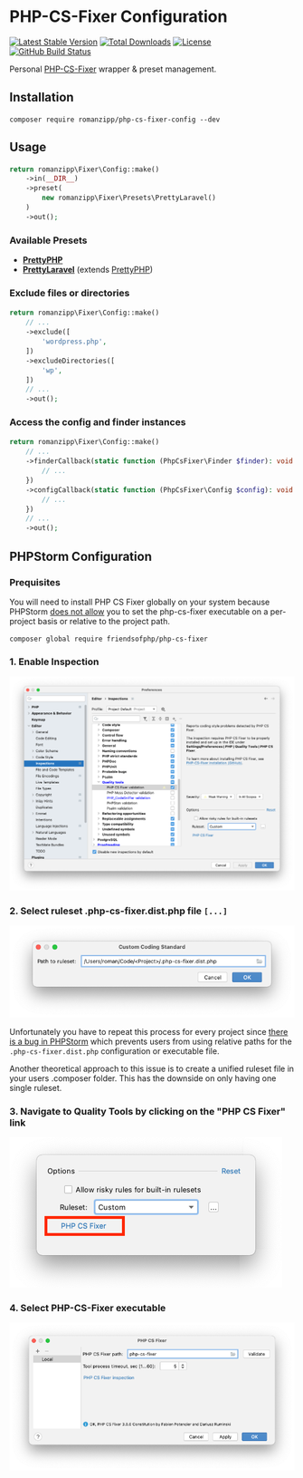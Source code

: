 # PHP-CS-Fixer Configuration

[![Latest Stable Version](https://img.shields.io/packagist/v/romanzipp/PHP-CS-Fixer-Config.svg?style=flat-square)](https://packagist.org/packages/romanzipp/php-cs-fixer-config)
[![Total Downloads](https://img.shields.io/packagist/dt/romanzipp/PHP-CS-Fixer-Config.svg?style=flat-square)](https://packagist.org/packages/romanzipp/php-cs-fixer-config)
[![License](https://img.shields.io/packagist/l/romanzipp/PHP-CS-Fixer-Config.svg?style=flat-square)](https://packagist.org/packages/romanzipp/php-cs-fixer-config)
[![GitHub Build Status](https://img.shields.io/github/workflow/status/romanzipp/PHP-CS-Fixer-Config/Tests?style=flat-square)](https://github.com/romanzipp/PHP-CS-Fixer-Config/actions)

Personal [PHP-CS-Fixer](https://github.com/FriendsOfPHP/PHP-CS-Fixer) wrapper & preset management.

## Installation

```
composer require romanzipp/php-cs-fixer-config --dev
```

## Usage

```php
return romanzipp\Fixer\Config::make()
    ->in(__DIR__)
    ->preset(
        new romanzipp\Fixer\Presets\PrettyLaravel()
    )
    ->out();
```

### Available Presets

- [**PrettyPHP**](src/Presets/PrettyPHP.php)
- [**PrettyLaravel**](src/Presets/PrettyLaravel.php) (extends [PrettyPHP](src/Presets/PrettyPHP.php))

### Exclude files or directories

```php
return romanzipp\Fixer\Config::make()
    // ...
    ->exclude([
        'wordpress.php',
    ])
    ->excludeDirectories([
        'wp',
    ])
    // ...
    ->out();
```

### Access the config and finder instances

```php
return romanzipp\Fixer\Config::make()
    // ...
    ->finderCallback(static function (PhpCsFixer\Finder $finder): void {
        // ...
    })
    ->configCallback(static function (PhpCsFixer\Config $config): void {
        // ...
    })
    // ...
    ->out();
```

## PHPStorm Configuration

### Prequisites

You will need to install PHP CS Fixer globally on your system because PHPStorm [does not allow](https://youtrack.jetbrains.com/issue/WI-56557) you to set the php-cs-fixer executable on a per-project basis or relative to the project path.

```shell
composer global require friendsofphp/php-cs-fixer
```
### 1. Enable Inspection

![](images/inspection.png)

### 2. Select ruleset .php-cs-fixer.dist.php file `[...]`

![](images/ruleset.png)

Unfortunately you have to repeat this process for every project since [there is a bug in PHPStorm](https://youtrack.jetbrains.com/issue/WI-56557) which prevents users from using relative paths for the `.php-cs-fixer.dist.php` configuration or executable file.

Another theoretical approach to this issue is to create a unified ruleset file in your users .composer folder. This has the downside on only having one single ruleset.

### 3. Navigate to Quality Tools by clicking on the "PHP CS Fixer" link

![](images/navigate.png)

### 4. Select PHP-CS-Fixer executable

![](images/executable.png)

